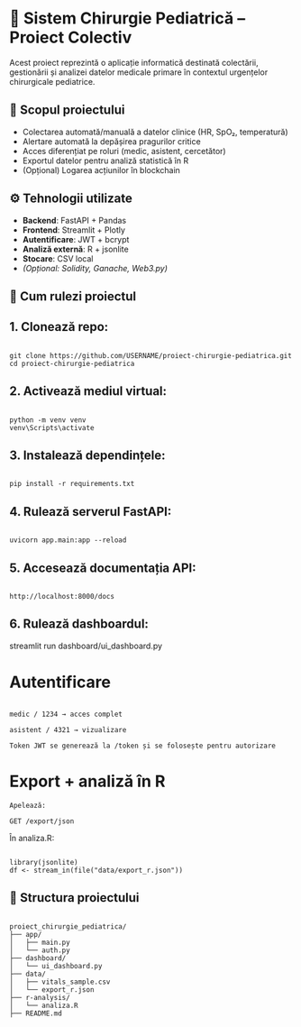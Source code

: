 # 🏥 Sistem Chirurgie Pediatrică – Proiect Colectiv

Acest proiect reprezintă o aplicație informatică destinată colectării, gestionării și analizei datelor medicale primare în contextul urgențelor chirurgicale pediatrice.

## 🎯 Scopul proiectului

- Colectarea automată/manuală a datelor clinice (HR, SpO₂, temperatură)
- Alertare automată la depășirea pragurilor critice
- Acces diferențiat pe roluri (medic, asistent, cercetător)
- Exportul datelor pentru analiză statistică în R
- (Opțional) Logarea acțiunilor în blockchain

## ⚙️ Tehnologii utilizate

- **Backend**: FastAPI + Pandas
- **Frontend**: Streamlit + Plotly
- **Autentificare**: JWT + bcrypt
- **Analiză externă**: R + jsonlite
- **Stocare**: CSV local
- *(Opțional: Solidity, Ganache, Web3.py)*

## 🚀 Cum rulezi proiectul

## 1. Clonează repo:
```plaintext

git clone https://github.com/USERNAME/proiect-chirurgie-pediatrica.git
cd proiect-chirurgie-pediatrica
```

## 2. Activează mediul virtual:
```plaintext

python -m venv venv
venv\Scripts\activate
```

## 3. Instalează dependințele:
```plaintext

pip install -r requirements.txt
```

## 4. Rulează serverul FastAPI:
```plaintext

uvicorn app.main:app --reload
```

## 5. Accesează documentația API:
```plaintext

http://localhost:8000/docs
```

## 6. Rulează dashboardul:

streamlit run dashboard/ui_dashboard.py

# Autentificare
```plaintext

medic / 1234 → acces complet

asistent / 4321 → vizualizare

Token JWT se generează la /token și se folosește pentru autorizare
```

# Export + analiză în R

```plaintext
Apelează:

GET /export/json

```
În analiza.R:
```plaintext

library(jsonlite)
df <- stream_in(file("data/export_r.json"))
```

## 📁 Structura proiectului

```plaintext

proiect_chirurgie_pediatrica/
├── app/
│   ├── main.py
│   └── auth.py
├── dashboard/
│   └── ui_dashboard.py
├── data/
│   ├── vitals_sample.csv
│   └── export_r.json
├── r-analysis/
│   └── analiza.R
├── README.md
```


